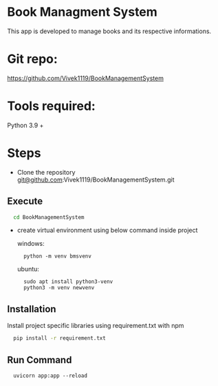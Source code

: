 
# Book Managment System

This app is developed to manage books and its respective informations.

# Git repo:

https://github.com/Vivek1119/BookManagementSystem


# Tools required:

Python 3.9 +

# Steps

* Clone the repository git@github.com:Vivek1119/BookManagementSystem.git

## Execute

```bash
  cd BookManagementSystem
```

* create virtual environment using below command inside project

    windows: 
    
        python -m venv bmsvenv
    
    ubuntu: 
        
        sudo apt install python3-venv
        python3 -m venv newvenv
    


## Installation

Install project specific libraries using requirement.txt with npm

```bash
  pip install -r requirement.txt
```

## Run Command

```
  uvicorn app:app --reload
```


    

